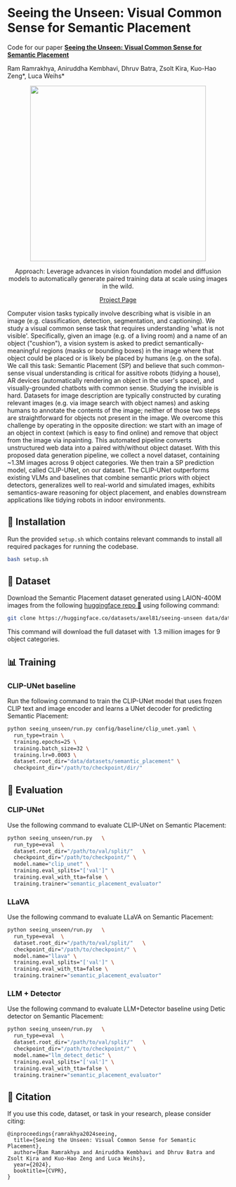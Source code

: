 # Seeing the Unseen: Visual Common Sense for Semantic Placement


Code for our paper **[Seeing the Unseen: Visual Common Sense for Semantic Placement](https://arxiv.org/pdf/2401.07770.pdf)**

Ram Ramrakhya, Aniruddha Kembhavi, Dhruv Batra, Zsolt Kira, Kuo-Hao Zeng*, Luca Weihs*


<p align="center">
  <img src="imgs/idea.gif"  height="400">

  <p align="center">Approach: Leverage advances in vision foundation model and diffusion models to automatically generate paired training data at scale using images in the wild.</p>
</p>

<p align="center">
    <a href="https://ram81.github.io/projects/seeing-unseen.html">Project Page</a>
</p>

Computer vision tasks typically involve describing what is visible in an image (e.g. classification, detection, segmentation, and captioning). We study a visual common sense task that requires understanding 'what is not visible'. Specifically, given an image (e.g. of a living room) and a name of an object ("cushion"), a vision system is asked to predict semantically-meaningful regions (masks or bounding boxes) in the image where that object could be placed or is likely be placed by humans (e.g. on the sofa). We call this task: Semantic Placement (SP) and believe that such common-sense visual understanding is critical for assitive robots (tidying a house), AR devices (automatically rendering an object in the user's space), and visually-grounded chatbots with common sense. Studying the invisible is hard. Datasets for image description are typically constructed by curating relevant images (e.g. via image search with object names) and asking humans to annotate the contents of the image; neither of those two steps are straightforward for objects not present in the image. We overcome this challenge by operating in the opposite direction: we start with an image of an object in context (which is easy to find online) and remove that object from the image via inpainting. This automated pipeline converts unstructured web data into a paired with/without object dataset. With this proposed data generation pipeline, we collect a novel dataset, containing ~1.3M images across 9 object categories. We then train a SP prediction model, called CLIP-UNet, on our dataset. The CLIP-UNet outperforms existing VLMs and baselines that combine semantic priors with object detectors, generalizes well to real-world and simulated images, exhibits semantics-aware reasoning for object placement, and enables downstream applications like tidying robots in indoor environments.


## :hammer: Installation

Run the provided `setup.sh` which contains relevant commands to install all required packages for running the codebase.

```bash
bash setup.sh
```


## :floppy_disk: Dataset

Download the Semantic Placement dataset generated using LAION-400M images from the following [huggingface repo 🤗]() using following command:

```bash
git clone https://huggingface.co/datasets/axel81/seeing-unseen data/datasets/
```

This command will download the full dataset with $~1.3$ million images for $9$ object categories.


## :bar_chart: Training


### CLIP-UNet baseline

Run the following command to train the CLIP-UNet model that uses frozen CLIP text and image encoder and learns a UNet decoder for predicting Semantic Placement:

```bash
python seeing_unseen/run.py config/baseline/clip_unet.yaml \
  run_type=train \
  training.epochs=25 \
  training.batch_size=32 \
  training.lr=0.0003 \
  dataset.root_dir="data/datasets/semantic_placement" \
  checkpoint_dir="/path/to/checkpoint/dir/"
```



## 🎯 Evaluation

### CLIP-UNet

Use the following command to evaluate CLIP-UNet on Semantic Placement:

```bash
python seeing_unseen/run.py   \
  run_type=eval  \
  dataset.root_dir="/path/to/val/split/"   \
  checkpoint_dir="/path/to/checkpoint/" \
  model.name="clip_unet" \
  training.eval_splits="['val']" \
  training.eval_with_tta=false \
  training.trainer="semantic_placement_evaluator"
```

### LLaVA

Use the following command to evaluate LLaVA on Semantic Placement:

```bash
python seeing_unseen/run.py   \
  run_type=eval  \
  dataset.root_dir="/path/to/val/split/"   \
  checkpoint_dir="/path/to/checkpoint/" \
  model.name="llava" \
  training.eval_splits="['val']" \
  training.eval_with_tta=false \
  training.trainer="semantic_placement_evaluator"
```

### LLM + Detector

Use the following command to evaluate LLM+Detector baseline using Detic detector on Semantic Placement:

```bash
python seeing_unseen/run.py   \
  run_type=eval  \
  dataset.root_dir="/path/to/val/split/"   \
  checkpoint_dir="/path/to/checkpoint/" \
  model.name="llm_detect_detic" \
  training.eval_splits="['val']" \
  training.eval_with_tta=false \
  training.trainer="semantic_placement_evaluator"
```


## :pencil: Citation

If you use this code, dataset, or task in your research, please consider citing:

```
@inproceedings{ramrakhya2024seeing,
  title={Seeing the Unseen: Visual Common Sense for Semantic Placement},
  author={Ram Ramrakhya and Aniruddha Kembhavi and Dhruv Batra and Zsolt Kira and Kuo-Hao Zeng and Luca Weihs},
  year={2024},
  booktitle={CVPR},
}
```
